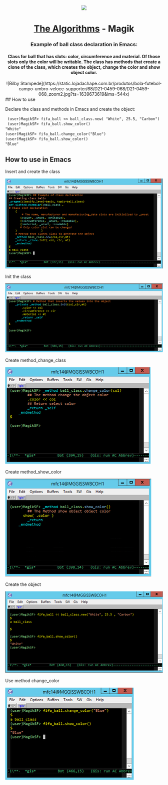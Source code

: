 
<div align="center">
<!-- Title: -->
  <a href="https://github.com/Mateus2314/Magik_Smallworld_the_Algorithms">
    <img src="https://siamz.gallerycdn.vsassets.io/extensions/siamz/smallworld-magik/1.5.2/1573561363325/Microsoft.VisualStudio.Services.Icons.Default" height="100">
  </a>
  <h1><a href="https://github.com/Mateus2314/Magik_Smallworld_the_Algorithms">The Algorithms</a> - Magik</h1>

  
  
<!-- Short description: -->
  <h3>Example of ball class declaration in Emacs:</h3>
  <h4>Class for ball that has slots: color, circumference and material. 
  Of those slots only the color will be writable.
  The class has methods that create a clone of the class, which creates the object, change the color and show object color. </h4>
</div>
<div align="center">
  ![Bilby Stampede](https://static.lojadachape.com.br/produtos/bola-futebol-campo-umbro-veloce-supporter/68/D21-0459-068/D21-0459-068_zoom2.jpg?ts=1639673619&ims=544x)
</div>
## How to use

Declare the class and methods in Emacs and create the object:

```magik
 (user)MagikSF> fifa_ball << ball_class.new( "White", 25.5, "Carbon")
 (user)MagikSF> fifa_ball.show_color()
"White"
(user)MagikSF> fifa_ball.change_color("Blue")
(user)MagikSF> fifa_ball.show_color()
"Blue"
 ```
## How to use in Emacs

Insert and create the class

![Bilby Stampede](https://github.com/Mateus2314/Magik_Smallworld_the_Algorithms/blob/main/Basic_OO_Class/Ball_class/picture/create_class_picture.png)

Init the class

![Bilby Stampede](https://github.com/Mateus2314/Magik_Smallworld_the_Algorithms/blob/main/Basic_OO_Class/Ball_class/picture/Init_class_picture.png)

Create method_change_class

![Bilby Stampede](https://github.com/Mateus2314/Magik_Smallworld_the_Algorithms/blob/main/Basic_OO_Class/Ball_class/picture/method_change_class_picture.png)

Create method_show_color

![Bilby Stampede](https://github.com/Mateus2314/Magik_Smallworld_the_Algorithms/blob/main/Basic_OO_Class/Ball_class/picture/method_show_color_picture.png)

Create the object

![Bilby Stampede](https://github.com/Mateus2314/Magik_Smallworld_the_Algorithms/blob/main/Basic_OO_Class/Ball_class/picture/method_show_color_object_picture.png)

Use method change_color

![Bilby Stampede](https://github.com/Mateus2314/Magik_Smallworld_the_Algorithms/blob/main/Basic_OO_Class/Ball_class/picture/method_change_object_picture.png)



<!-- ## Getting Started

Open Source resource for learning object-oriented programming language with Magik on SmallWorld. #Magik_Smallworld_the_Algorithms

Read through our [Contribution Guidelines](CONTRIBUTING.md) before you contribute.

## Community Channels

We're on [Discord](https://discord.gg/c7MnfGFGa6) and [Gitter](https://gitter.im/TheAlgorithms)! Community channels are great for you to ask questions and get help. Please join us!

## List of Algorithms

See our [directory](DIRECTORY.md) for easier navigation and better overview of the project.
-->
